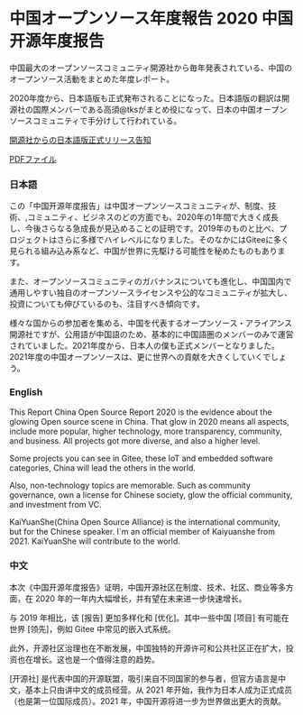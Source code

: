 # 中国オープンソース年度報告 2020 中国开源年度报告

中国最大のオープンソースコミュニティ開源社から毎年発表されている、中国のオープンソース活動をまとめた年度レポート。

2020年度から、日本語版も正式発布されることになった。日本語版の翻訳は開源社の国際メンバーである高須@tksがまとめ役になって、日本の中国オープンソースコミュニティで手分けして行われている。

[開源社からの日本語版正式リリース告知](https://mp.weixin.qq.com/s/7BH4msOL1c7x0d_X6zKKqw)

[PDFファイル](https://github.com/kaiyuanshe/CNOSSTranslationJP/blob/main/translation/2020_CNOSSReport/2020_ChinaOpenSourceReport-jp-v01.pdf)

### 日本語
この「中国开源年度报告」は中国オープンソースコミュニティが、制度、技術、,コミュニティ、ビジネスのどの方面でも、2020年の1年間で大きく成長し、今後さらなる急成長が見込めることの証明です。2019年のものと比べ、プロジェクトはさらに多様でハイレベルになりました。そのなかにはGiteeに多く見られる組み込み系など、中国が世界に先駆ける可能性を秘めたものもあります。

また、オープンソースコミュニティのガバナンスについても進化し、中国国内で通用しやすい独自のオープンソースライセンスや公的なコミュニティが拡大し、投資についても伸びているのも、注目すべき傾向です。

様々な国からの参加者を集める、中国を代表するオープンソース・アライアンス開源社ですが、公用語が中国語のため、基本的に中国語圏のメンバーのみで運営されていました。2021年度から、日本人の僕も正式メンバーとなりました。2021年度の中国オープンソースは、更に世界への貢献を大きくしていくでしょう。



### English
This Report China Open Source Report 2020 is the evidence about the glowing Open source scene in China. That glow in 2020 means all aspects, include more popular,  higher technology, more transparency, community, and business. All projects got more diverse, and also a higher level.

Some projects you can see in Gitee, these IoT and embedded software categories, China will lead the others in the world.

Also, non-technology topics are memorable. Such as community governance, own a license for Chinese society, glow the official community, and investment from VC.

KaiYuanShe(China Open Source Alliance) is the international community, but for the Chinese speaker. I`m an official member of Kaiyuanshe from 2021. KaiYuanShe will contribute to the world.

### 中文

本次《中国开源年度报告》证明，中国开源社区在制度、技术、社区、商业等多方面，在 2020 年的一年内大幅增长，并有望在未来进一步快速增长。

与 2019 年相比，该 [报告] 更加多样化和 [优化]。其中一些中国 [项目] 有可能在世界 [领先]，例如 Gitee 中常见的嵌入式系统。

此外，开源社区治理也在不断发展，中国独特的开源许可和公共社区正在扩大，投资也在增长。这也是一个值得注意的趋势。

[开源社] 是代表中国的开源联盟，吸引来自不同国家的参与者，但官方语言是中文，基本上只由讲中文的成员经营。从 2021 年开始，我作为日本人成为正式成员（也是第一位国际成员）。2021 年，中国开源将进一步为世界做出更大的贡献。
